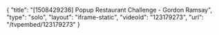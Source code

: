 {
    "title": "[1508429236] Popup Restaurant Challenge - Gordon Ramsay",
    "type": "solo",
    "layout": "iframe-static",
    "videoId": "123179273",
    "url": "\/tvpembed\/123179273"
}